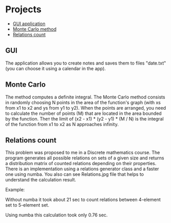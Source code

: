 # Projects

- [GUI application](#GUI)
- [Monte Carlo method](#Monte-Carlo)
- [Relations count](#Relations-count)

## GUI
  The application allows you to create notes and saves them to files "date.txt" (you can choose it using a calendar in the app).
  
## Monte Carlo
  The method computes a definite integral. The Monte Carlo method consists in randomly choosing N points in the area of the function's graph (with xs from x1 to x2 and ys from y1 to y2). When the points are arranged, you need to calculate the number of points (M) that are located in the area bounded by the function. Theт the limit of (x2 - x1) * (y2 - y1) * (M / N) is the integral of the function from x1 to x2 as N approaches infinity.
  
## Relations count
  This problem was proposed to me in a Discrete mathematics course. The program generates all possible relations on sets of a given size and returns a distribution matrix of counted relations depending on their properties. There is an implementation using a relations generator class and a faster one using numba. You also can see Relations.jpg file that helps to understand the calculation result.
  
  Example:
  
  Without numba it took about 21 sec to count relations between 4-element set to 5-element set.
  
  Using numba this calculation took only 0.76 sec.
